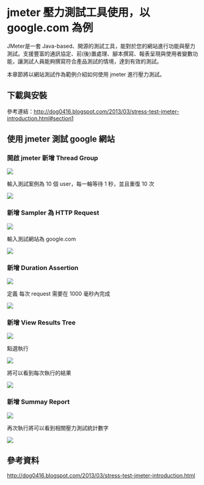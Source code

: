 # jmeter 壓力測試工具使用，以 google.com 為例

JMeter是一套 Java-based、開源的測試工具，能對於您的網站進行功能與壓力測試。支援豐富的通訊協定、前(後)置處理、腳本撰寫、報表呈現與使用者變數功能，讓測試人員能夠撰寫符合產品測試的情境，達到有效的測試。

本章節將以網站測試作為範例介紹如何使用 jmeter 進行壓力測試。

## 下載與安裝

參考連結：http://dog0416.blogspot.com/2013/03/stress-test-jmeter-introduction.html#section1

## 使用 jmeter 測試 google 網站

### 開啟 jmeter 新增 Thread Group

![](assets/2019-02-23-10-39-47.png)

輸入測試案例為 10 個 user，每一輪等待 1 秒，並且重復 10 次

![](assets/2019-02-23-10-42-36.png)

### 新增 Sampler 為 HTTP Request

![](assets/2019-02-23-10-40-39.png)

輸入測試網站為 google.com

![](assets/2019-02-23-10-45-38.png)

### 新增 Duration Assertion

![](assets/2019-02-23-10-46-09.png)

定義 每次 request 需要在 1000 毫秒內完成

![](assets/2019-02-23-10-47-32.png)

### 新增 View Results Tree

![](assets/2019-02-23-10-48-25.png)

點選執行

![](assets/2019-02-23-10-50-10.png)

將可以看到每次執行的結果

![](assets/2019-02-23-10-49-54.png)

### 新增 Summay Report

![](assets/2019-02-23-10-50-49.png)

再次執行將可以看到相關壓力測試統計數字

![](assets/2019-02-23-10-52-06.png)



## 參考資料

http://dog0416.blogspot.com/2013/03/stress-test-jmeter-introduction.html